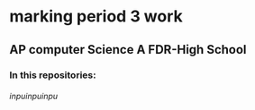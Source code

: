 # marking period 3 work

## AP computer Science A FDR-High School

### In this repositories:
###### inpuinpuinpu
